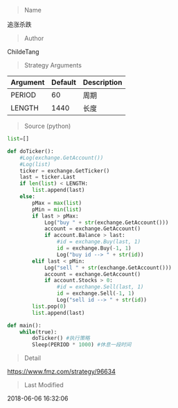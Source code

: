 
> Name

追涨杀跌

> Author

ChildeTang



> Strategy Arguments



|Argument|Default|Description|
|----|----|----|
|PERIOD|60|周期|
|LENGTH|1440|长度|


> Source (python)

``` python
list=[]

def doTicker():
    #Log(exchange.GetAccount())
    #Log(list)
    ticker = exchange.GetTicker()
    last = ticker.Last
    if len(list) < LENGTH:
        list.append(last)
    else:
        pMax = max(list)
        pMin = min(list)
        if last > pMax:
            Log("buy " + str(exchange.GetAccount()))
            account = exchange.GetAccount()
            if account.Balance > last:
                #id = exchange.Buy(last, 1)
                id = exchange.Buy(-1, 1)
                Log("buy id --> " + str(id))
        elif last < pMin:
            Log("sell " + str(exchange.GetAccount()))
            account = exchange.GetAccount()
            if account.Stocks > 0:
                #id = exchange.Sell(last, 1)
                id = exchange.Sell(-1, 1)
                Log("sell id --> " + str(id))
        list.pop(0)
        list.append(last)

def main():
    while(true):
        doTicker() #执行策略
        Sleep(PERIOD * 1000) #休息一段时间

```

> Detail

https://www.fmz.com/strategy/96634

> Last Modified

2018-06-06 16:32:06
